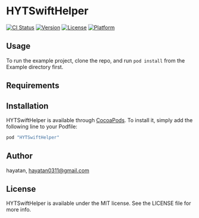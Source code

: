 # HYTSwiftHelper

[![CI Status](http://img.shields.io/travis/hayatan/HYTSwiftHelper.svg?style=flat)](https://travis-ci.org/hayatan/HYTSwiftHelper)
[![Version](https://img.shields.io/cocoapods/v/HYTSwiftHelper.svg?style=flat)](http://cocoapods.org/pods/HYTSwiftHelper)
[![License](https://img.shields.io/cocoapods/l/HYTSwiftHelper.svg?style=flat)](http://cocoapods.org/pods/HYTSwiftHelper)
[![Platform](https://img.shields.io/cocoapods/p/HYTSwiftHelper.svg?style=flat)](http://cocoapods.org/pods/HYTSwiftHelper)

## Usage

To run the example project, clone the repo, and run `pod install` from the Example directory first.

## Requirements

## Installation

HYTSwiftHelper is available through [CocoaPods](http://cocoapods.org). To install
it, simply add the following line to your Podfile:

```ruby
pod "HYTSwiftHelper"
```

## Author

hayatan, hayatan0311@gmail.com

## License

HYTSwiftHelper is available under the MIT license. See the LICENSE file for more info.
